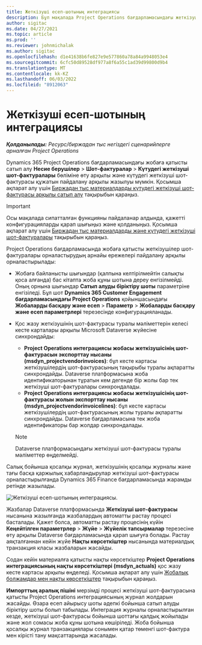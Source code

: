 ```yaml
---
title: Жеткізуші есеп-шотының интеграциясы
description: Бұл мақалада Project Operations бағдарламасындағы жеткізуші шот-фактурасының интеграциясы туралы ақпарат берілген.
author: sigitac
ms.date: 04/27/2021
ms.topic: article
ms.prod: ''
ms.reviewer: johnmichalak
ms.author: sigitac
ms.openlocfilehash: d1e41638b6fe827e9e577860a78a84a9948053e4
ms.sourcegitcommit: 6cfc50d89528df977a8f6a55c1ad39d99800d9b4
ms.translationtype: MT
ms.contentlocale: kk-KZ
ms.lasthandoff: 06/03/2022
ms.locfileid: "8912063"
---
```

# <a name="vendor-invoice-integration"></a>Жеткізуші есеп-шотының интеграциясы

_**Қолданылады:** Ресурс/биржадан тыс негіздегі сценарийлерге арналған Project Operations_

Dynamics 365 Project Operations бағдарламасындағы жобаға қатысты сатып алу **Несие берушілер** > **Шот-фактуралар** > **Күтудегі жеткізуші шот-фактуралары** бөліміне өту арқылы және күтудегі жеткізуші шот-фактурасы құжатын пайдалану арқылы жазылуы мүмкін. Қосымша ақпарат алу үшін [Биржадан тыс материалдарды күтудегі жеткізуші шот-фактурасы арқылы сатып алу](../procurement/pending-vendor-invoices.md) тақырыбын қараңыз.

> [!IMPORTANT]
> Осы мақалада сипатталған функцияны пайдаланар алдында, қажетті конфигурацияларды қарап шығыңыз және қолданыңыз. Қосымша ақпарат алу үшін [Биржадан тыс материалдарды және күтудегі жеткізуші шот-фактуралары](../procurement/configure-materials-nonstocked.md) тақырыбын қараңыз.

Project Operations бағдарламасында жобаға қатысты жеткізушілер шот-фактуралары орналастырудың арнайы ережелері пайдалану арқылы орналастырылады:

- Жобаға байланысты шығындар (қалпына келтірілмейтін салықты қоса алғанда) бас кітапта жоба құны шотына дереу енгізілмейді. Оның орнына шығындар **Сатып алуды біріктіру шоты** параметріне енгізіледі. Бұл шот **Dynamics 365 Customer Engagement бағдарламасындағы Project Operations** қойыншасындағы **Жобаларды басқару және есеп** > **Параметр** > **Жобаларды басқару және есеп параметрлері** терезесінде конфигурацияланады.
- Қос жазу жеткізушінің шот-фактурасы туралы мәліметтерін келесі кесте карталары арқылы Microsoft Dataverse жүйесіне синхрондайды:

     - **Project Operations интеграциясы жобасы жеткізушісінің шот-фактурасын экспорттау нысаны (msdyn_projectvendorinvoices)**: бұл кесте картасы жеткізушілердің шот-фактурасының тақырыбы туралы ақпаратты синхрондайды. Dataverse платформасына жоба идентификаторынан тұратын кем дегенде бір жолы бар тек жеткізуші шот-фактуралары синхрондалады.
     - **Project Operations интеграциясы жобасы жеткізушісінің шот-фактурасы жолын экспорттау нысаны (msdyn_projectvendorinvoicelines)**: бұл кесте картасы жеткізушілердің шот-фактурасының жолы туралы ақпаратты синхрондайды. Dataverse бағдарламасына тек жоба идентификаторы бар жолдар синхрондалады.

     > [!NOTE]
     > Dataverse платформасындағы жеткізуші шот-фактурасы туралы мәліметтер өңделмейді.

Салық бойынша қосалқы журнал, жеткізушінің қосалқы журналы және тағы басқа қаржылық хабарландырулар жеткізуші шот-фактурасы орналастырылғанда Dynamics 365 Finance бағдарламасында жарамды ретінде жазылады.

![Жеткізуші есеп-шотының интеграциясы.](media/DW7VendorInvoice.png)

Жазбалар Dataverse платформасында **Жеткізуші шот-фактурасы** нысанына жазылғанда жазбалардың автоматты растау процесі басталады. Қажет болса, автоматты растау процесінің күйін **Кеңейтілген параметрлер** > **Жүйе** > **Жүйелік тапсырмалар** терезесіне өту арқылы Dataverse бағдарламасында қарап шығуға болады. Растау аяқталғаннан кейін жүйе **Нақты көрсеткіштер** нысанында материалдық транзакция класы жазбаларын жасайды.

Содан кейін материалға қатысты нақты көрсеткіштер **Project Operations интеграциясының нақты көрсеткіштері (msdyn_actuals)** қос жазу кесте картасы арқылы өңделеді. Қосымша ақпарат алу үшін [Жобалық болжамдар мен нақты көрсеткіштер](resource-dual-write-estimates-actuals.md) тақырыбын қараңыз.

**Импорттың аралық пішіні** мерзімді процесі жеткізуші шот-фактурасына қатысты Project Operations интеграциясының журнал жолдарын жасайды. Өзара есеп айырысу шоты әдепкі бойынша сатып алуды біріктіру шоты болып табылады. Интеграция журналы орналастырылған кезде, жеткізуші шот-фактурасы бойынша шоттағы қалдық жойылады және жол сомасы жоба құны шотына көшіріледі. Жоба бойынша қосалқы журнал транзакциялары сонымен қатар төменгі шот-фактура мен кірісті тану мақсаттарында жасалады.
